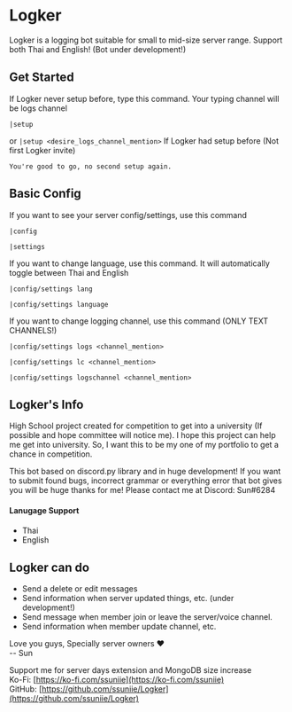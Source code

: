 # Logker
Logker is a logging bot suitable for small to mid-size server range. Support both Thai and English! (Bot under development!)

## Get Started
If Logker never setup before, type this command. Your typing channel will be logs channel
```
|setup
```
or
```|setup <desire_logs_channel_mention>```
If Logker had setup before (Not first Logker invite)
```
You're good to go, no second setup again.
```

## Basic Config
If you want to see your server config/settings, use this command
```
|config
```
```
|settings
```
If you want to change language, use this command. It will automatically toggle between Thai and English
```
|config/settings lang
```
```
|config/settings language
```
If you want to change logging channel, use this command (ONLY TEXT CHANNELS!)
```
|config/settings logs <channel_mention>
```
```
|config/settings lc <channel_mention>
```
```
|config/settings logschannel <channel_mention>
```

## Logker's Info
High School project created for competition to get into a university (If possible and hope committee will notice me). I hope this project can help me get into university.
So, I want this to be my one of my portfolio to get a chance in competition.

This bot based on discord.py library and in huge development! If you want to submit found bugs,  incorrect grammar or everything error that bot gives you will be huge thanks for me! Please contact me at Discord: Sun#6284

#### Lanugage Support
- Thai
- English

## Logker can do
- Send a delete or edit messages
- Send information when server updated things, etc. (under development!)
- Send message when member join or leave the server/voice channel.
- Send information when member update channel, etc.

Love you guys, Specially server owners ❤
<br>-- Sun

Support me for server days extension and MongoDB size increase
<br>Ko-Fi: [https://ko-fi.com/ssuniie](https://ko-fi.com/ssuniie)
<br>GitHub: [https://github.com/ssuniie/Logker](https://github.com/ssuniie/Logker)
